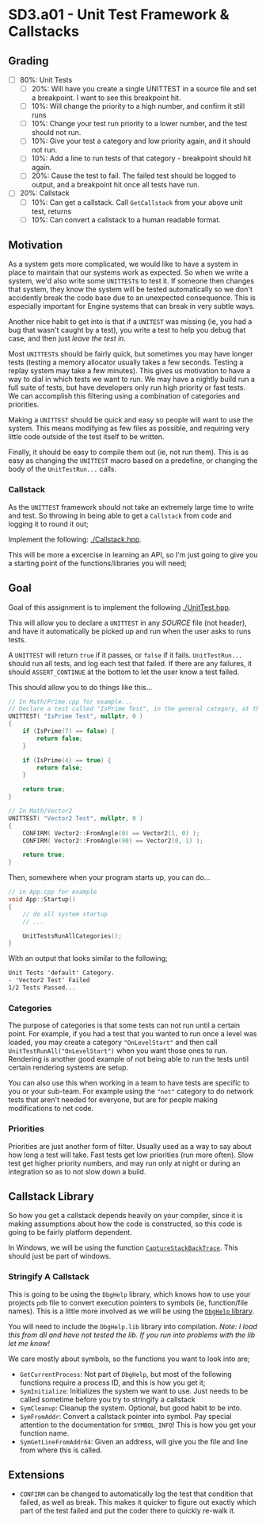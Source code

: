 SD3.a01 - Unit Test Framework & Callstacks
======

## Grading
- [ ] 80%: Unit Tests
    - [ ] 20%: Will have you create a single UNITTEST in a source file and set a breakpoint.  I want to see this breakpoint hit. 
    - [ ] 10%: Will change the priority to a high number, and confirm it still runs
    - [ ] 10%: Change your test run priority to a lower number, and the test should not run.
    - [ ] 10%: Give your test a category and low priority again, and it should not run. 
    - [ ] 10%: Add a line to run tests of that category - breakpoint should hit again. 
    - [ ] 20%: Cause the test to fail.  The failed test should be logged to output, and a breakpoint hit once all tests have run. 
- [ ] 20%: Callstack 
    - [ ] 10%: Can get a callstack.  Call `GetCallstack` from your above unit test, returns 
    - [ ] 10%: Can convert a callstack to a human readable format. 

## Motivation
As a system gets more complicated, we would like to have a system in place to maintain that our systems work as expected.  So when we write a system, we'd
also write some `UNITTEST`s to test it.  If someone then changes that system, they know the system will be tested automatically so we don't accidently break the code base due to an unexpected consequence.  This is especially important for Engine systems that can break in very subtle ways.

Another nice habit to get into is that if a `UNITEST` was missing (ie, you had a bug that wasn't caught by a test), you write a test to help you debug that case, and then just *leave the test in*.  

Most `UNITTEST`s should be fairly quick, but sometimes you may have longer tests (testing a memory allocator usually takes a few seconds.  Testing a replay system may take a few minutes).  This gives us motivation to have a way to dial in which tests we want to run.  We may have a nightly build run a full suite of tests, but have developers only run high priority or fast tests.  We can accomplish this filtering using a combination of categories and priorities.   

Making a `UNITTEST` should be quick and easy so people will want to use the system.  This means modifying as few files as possible, and requiring very little code outside of the test itself to be written.  

Finally, it should be easy to compile them out (ie, not run them).   This is as easy as changing the `UNITTEST` macro based on a predefine, or changing the body of the `UnitTestRun...` calls.  

### Callstack
As the `UNITTEST` framework should not take an extremely large time to write and test.  So throwing in being able to get a `Callstack` from code and logging it to round it out; 

Implement the following: [./Callstack.hpp](./Callstack.hpp).

This will be more a excercise in learning an API, so I'm just going to give you a starting point of the functions/libraries you will need; 


## Goal
Goal of this assignment is to implement the following [./UnitTest.hpp](./UnitTest.hpp). 

This will allow you to declare a `UNITTEST` in any *SOURCE* file (not header), and have it automatically be picked up and run
when the user asks to runs tests.

A `UNITTEST` will return `true` if it passes, or `false` if it fails.  `UnitTestRun...` should run all tests, and log each test that failed.  If there are any failures, it should `ASSERT_CONTINUE` at the bottom to let the user know a test failed. 

This should allow you to do things like this...

```cpp
// In Math/Prime.cpp for example...
// Declare a test called "IsPrime Test", in the general category, at the highest (always) priority.
UNITTEST( "IsPrime Test", nullptr, 0 )
{
	if (IsPrime(7) == false) {
		return false; 
	}

	if (IsPrime(4) == true) {
		return false; 
	}

	return true; 
}

// In Math/Vector2
UNITTEST( "Vector2 Test", nullptr, 0 )
{
	CONFIRM( Vector2::FromAngle(0) == Vector2(1, 0) ); 
	CONFIRM( Vector2::FromAngle(90) == Vector2(0, 1) ); 

	return true; 
}
```

Then, somewhere when your program starts up, you can do...

```cpp
// in App.cpp for example
void App::Startup()
{
	// do all system startup
	// ...

	UnitTestsRunAllCategories(); 
}
``` 

With an output that looks similar to the following;

```txt
Unit Tests 'default' Category.
- 'Vector2 Test' Failed
1/2 Tests Passed...
```

### Categories
The purpose of categories is that some tests can not run until a certain point.  For example, if you had a test that you wanted to run once a level was loaded,
you may create a category `"OnLevelStart"` and then call `UnitTestRunAll("OnLevelStart")` when you want those ones to run.  Rendering is another good example of not 
being able to run the tests until certain rendering systems are setup.   

You can also use this when working in a team to have tests are specific to you or your sub-team.  For example using the `"net"` category to do network tests that aren't needed for everyone, but are for people making modifications to net code.  

### Priorities
Priorities are just another form of filter.  Usually used as a way to say about how long a test will take.  Fast tests get low priorities (run more often).  Slow test get higher priority numbers, and may run only at night or during an integration so as to not slow down a build.  

## Callstack Library 
So how you get a callstack depends heavily on your compiler, since it is making assumptions about how the code is constructed, so this code is going to be fairly platform dependent.  

In Windows, we will be using the function [`CaptureStackBackTrace`](https://docs.microsoft.com/en-us/windows/win32/debug/capturestackbacktrace).  This should just be part of windows. 

### Stringify A Callstack
This is going to be using the `DbgHelp` library, which knows how to use your projects `pdb` file to convert execution pointers to symbols (ie, function/file names).  This is a little more involved as we will be using the [`DbgHelp` library](https://docs.microsoft.com/en-us/windows/win32/debug/dbghelp-functions).

You will need to include the `DbgHelp.lib` library into compilation.
*Note: I load this from dll and have not tested the lib.  If you run into problems with the lib let me know!*

We care mostly about symbols, so the functions you want to look into are; 
- `GetCurrentProcess`:  Not part of `DbgHelp`, but most of the following functions require a process ID, and this is how you get it; 
- `SymInitialize`:  Initializes the system we want to use.  Just needs to be called sometime before you try to stringify a callstack
- `SymCleanup`:  Cleanup the system.  Optional, but good habit to be into. 
- `SymFromAddr`:  Convert a callstack pointer into symbol.  Pay special attention to the documentation for `SYMBOL_INFO`!  This is how you get your function name. 
- `SymGetLineFromAddr64`:  Given an address, will give you the file and line from where this is called.  


## Extensions
- `CONFIRM` can be changed to automatically log the test that condition that failed, as well as break.  This makes it quicker to figure out exactly which part of the test failed and put the coder there to quickly re-walk it.  